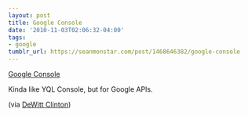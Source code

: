 ```yaml
---
layout: post
title: Google Console
date: '2010-11-03T02:06:32-04:00'
tags:
- google
tumblr_url: https://seanmonstar.com/post/1468646382/google-console
---
```

[Google Console](http://googlecode.blogspot.com/2010/11/introducing-google-apis-console-and-our.html)  

Kinda like YQL Console, but for Google APIs.

(via [DeWitt Clinton](http://www.google.com/buzz/dclinton/5ZsMQ4ZnEXb/Introducing-the-Google-APIs-console-Were-unveiling))

